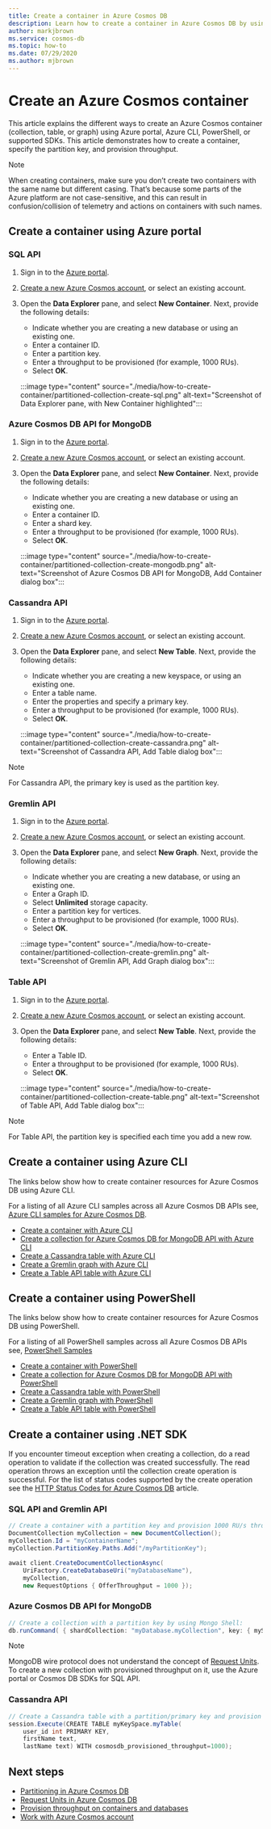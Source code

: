 ```yaml
---
title: Create a container in Azure Cosmos DB
description: Learn how to create a container in Azure Cosmos DB by using Azure portal, .NET, Java, Python, Node.js, and other SDKs. 
author: markjbrown
ms.service: cosmos-db
ms.topic: how-to
ms.date: 07/29/2020
ms.author: mjbrown
---
```


# Create an Azure Cosmos container

This article explains the different ways to create an Azure Cosmos container (collection, table, or graph) using Azure portal, Azure CLI, PowerShell, or supported SDKs. This article demonstrates how to create a container, specify the partition key, and provision throughput.

> [!NOTE]
> When creating containers, make sure you don’t create two containers with the same name but different casing. That’s because some parts of the Azure platform are not case-sensitive, and this can result in confusion/collision of telemetry and actions on containers with such names.

## Create a container using Azure portal

### <a id="portal-sql"></a>SQL API

1. Sign in to the [Azure portal](https://portal.azure.com/).

1. [Create a new Azure Cosmos account](create-sql-api-dotnet.md#create-account), or select an existing account.

1. Open the **Data Explorer** pane, and select **New Container**. Next, provide the following details:

   * Indicate whether you are creating a new database or using an existing one.
   * Enter a container ID.
   * Enter a partition key.
   * Enter a throughput to be provisioned (for example, 1000 RUs).
   * Select **OK**.

    :::image type="content" source="./media/how-to-create-container/partitioned-collection-create-sql.png" alt-text="Screenshot of Data Explorer pane, with New Container highlighted":::

### <a id="portal-mongodb"></a>Azure Cosmos DB API for MongoDB

1. Sign in to the [Azure portal](https://portal.azure.com/).

1. [Create a new Azure Cosmos account](create-mongodb-dotnet.md#create-a-database-account), or select an existing account.

1. Open the **Data Explorer** pane, and select **New Container**. Next, provide the following details:

   * Indicate whether you are creating a new database or using an existing one.
   * Enter a container ID.
   * Enter a shard key.
   * Enter a throughput to be provisioned (for example, 1000 RUs).
   * Select **OK**.

    :::image type="content" source="./media/how-to-create-container/partitioned-collection-create-mongodb.png" alt-text="Screenshot of Azure Cosmos DB API for MongoDB, Add Container dialog box":::

### <a id="portal-cassandra"></a>Cassandra API

1. Sign in to the [Azure portal](https://portal.azure.com/).

1. [Create a new Azure Cosmos account](create-cassandra-dotnet.md#create-a-database-account), or select an existing account.

1. Open the **Data Explorer** pane, and select **New Table**. Next, provide the following details:

   * Indicate whether you are creating a new keyspace, or using an existing one.
   * Enter a table name.
   * Enter the properties and specify a primary key.
   * Enter a throughput to be provisioned (for example, 1000 RUs).
   * Select **OK**.

    :::image type="content" source="./media/how-to-create-container/partitioned-collection-create-cassandra.png" alt-text="Screenshot of Cassandra API, Add Table dialog box":::

> [!NOTE]
> For Cassandra API, the primary key is used as the partition key.

### <a id="portal-gremlin"></a>Gremlin API

1. Sign in to the [Azure portal](https://portal.azure.com/).

1. [Create a new Azure Cosmos account](create-graph-dotnet.md#create-a-database-account), or select an existing account.

1. Open the **Data Explorer** pane, and select **New Graph**. Next, provide the following details:

   * Indicate whether you are creating a new database, or using an existing one.
   * Enter a Graph ID.
   * Select **Unlimited** storage capacity.
   * Enter a partition key for vertices.
   * Enter a throughput to be provisioned (for example, 1000 RUs).
   * Select **OK**.

    :::image type="content" source="./media/how-to-create-container/partitioned-collection-create-gremlin.png" alt-text="Screenshot of Gremlin API, Add Graph dialog box":::

### <a id="portal-table"></a>Table API

1. Sign in to the [Azure portal](https://portal.azure.com/).

1. [Create a new Azure Cosmos account](create-table-dotnet.md#create-a-database-account), or select an existing account.

1. Open the **Data Explorer** pane, and select **New Table**. Next, provide the following details:

   * Enter a Table ID.
   * Enter a throughput to be provisioned (for example, 1000 RUs).
   * Select **OK**.

    :::image type="content" source="./media/how-to-create-container/partitioned-collection-create-table.png" alt-text="Screenshot of Table API, Add Table dialog box":::

> [!Note]
> For Table API, the partition key is specified each time you add a new row.

## Create a container using Azure CLI<a id="cli-sql"></a><a id="cli-mongodb"></a><a id="cli-cassandra"></a><a id="cli-gremlin"></a><a id="cli-table"></a>

The links below show how to create container resources for Azure Cosmos DB using Azure CLI.

For a listing of all Azure CLI samples across all Azure Cosmos DB APIs see, [Azure CLI samples for Azure Cosmos DB](cli-samples.md).

* [Create a container with Azure CLI](manage-with-cli.md#create-a-container)
* [Create a collection for Azure Cosmos DB for MongoDB API with Azure CLI](./scripts/cli/mongodb/create.md)
* [Create a Cassandra table with Azure CLI](./scripts/cli/cassandra/create.md)
* [Create a Gremlin graph with Azure CLI](./scripts/cli/gremlin/create.md)
* [Create a Table API table with Azure CLI](./scripts/cli/table/create.md)

## Create a container using PowerShell

The links below show how to create container resources for Azure Cosmos DB using PowerShell.

For a listing of all PowerShell samples across all Azure Cosmos DB APIs see, [PowerShell Samples](powershell-samples.md)

* [Create a container with PowerShell](manage-with-powershell.md#create-container)
* [Create a collection for Azure Cosmos DB for MongoDB API with PowerShell](./scripts/powershell/mongodb/create.md)
* [Create a Cassandra table with PowerShell](./scripts/powershell/cassandra/create.md)
* [Create a Gremlin graph with PowerShell](./scripts/powershell/gremlin/create.md)
* [Create a Table API table with PowerShell](./scripts/powershell/table/create.md)

## Create a container using .NET SDK

If you encounter timeout exception when creating a collection, do a read operation to validate if the collection was created successfully. The read operation throws an exception until the collection create operation is successful. For the list of status codes supported by the create operation see the [HTTP Status Codes for Azure Cosmos DB](/rest/api/cosmos-db/http-status-codes-for-cosmosdb) article.

### <a id="dotnet-sql-graph"></a>SQL API and Gremlin API

```csharp
// Create a container with a partition key and provision 1000 RU/s throughput.
DocumentCollection myCollection = new DocumentCollection();
myCollection.Id = "myContainerName";
myCollection.PartitionKey.Paths.Add("/myPartitionKey");

await client.CreateDocumentCollectionAsync(
    UriFactory.CreateDatabaseUri("myDatabaseName"),
    myCollection,
    new RequestOptions { OfferThroughput = 1000 });
```

### <a id="dotnet-mongodb"></a>Azure Cosmos DB API for MongoDB

```csharp
// Create a collection with a partition key by using Mongo Shell:
db.runCommand( { shardCollection: "myDatabase.myCollection", key: { myShardKey: "hashed" } } )
```

> [!Note]
> MongoDB wire protocol does not understand the concept of [Request Units](request-units.md). To create a new collection with provisioned throughput on it, use the Azure portal or Cosmos DB SDKs for SQL API.

### <a id="dotnet-cassandra"></a>Cassandra API

```csharp
// Create a Cassandra table with a partition/primary key and provision 1000 RU/s throughput.
session.Execute(CREATE TABLE myKeySpace.myTable(
    user_id int PRIMARY KEY,
    firstName text,
    lastName text) WITH cosmosdb_provisioned_throughput=1000);
```

## Next steps

* [Partitioning in Azure Cosmos DB](partitioning-overview.md)
* [Request Units in Azure Cosmos DB](request-units.md)
* [Provision throughput on containers and databases](set-throughput.md)
* [Work with Azure Cosmos account](account-overview.md)
